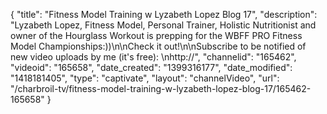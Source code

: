 {
    "title": "Fitness Model Training w Lyzabeth Lopez Blog 17",
    "description": "Lyzabeth Lopez, Fitness Model, Personal Trainer, Holistic Nutritionist and owner of the Hourglass Workout is prepping for the WBFF PRO Fitness Model Championships:))\n\nCheck it out!\n\nSubscribe to be notified of new video uploads by me (it's free): \nhttp:\/\/",
    "channelid": "165462",
    "videoid": "165658",
    "date_created": "1399316177",
    "date_modified": "1418181405",
    "type": "captivate",
    "layout": "channelVideo",
    "url": "\/charbroil-tv\/fitness-model-training-w-lyzabeth-lopez-blog-17\/165462-165658"
}